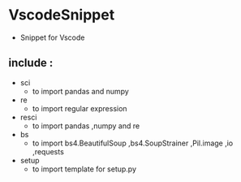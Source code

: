 # VscodeSnippet
- Snippet for Vscode  
      
## include :  
-  sci  
    -  to import pandas and numpy
-  re
    -  to import regular expression
-  resci
    -  to import pandas ,numpy and re
- bs
    - to import bs4.BeautifulSoup ,bs4.SoupStrainer ,Pil.image ,io ,requests
- setup
    - to import template for setup.py
